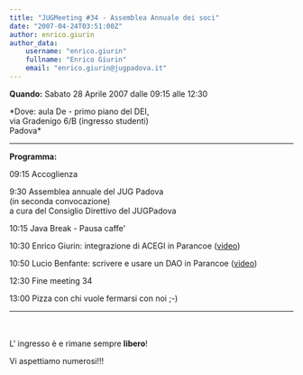 ```yaml
---
title: "JUGMeeting #34 - Assemblea Annuale dei soci"
date: "2007-04-24T03:51:00Z"
author: enrico.giurin
author_data:
    username: "enrico.giurin"
    fullname: "Enrico Giurin"
    email: "enrico.giurin@jugpadova.it"
---
```


**Quando:** Sabato 28 Aprile 2007 dalle 09:15 alle 12:30

\*Dove: aula De - primo piano del DEI,\
via Gradenigo 6/B (ingresso studenti)\
Padova\*

  ---------------- -------------------------------------------------------------------------------------------------------------------------------
  **Programma:**   

  09:15            Accoglienza

  9:30             Assemblea annuale del JUG Padova\
                   (in seconda convocazione)\
                   a cura del Consiglio Direttivo del JUGPadova

  10:15            Java Break - Pausa caffe'

  10:30            Enrico Giurin: integrazione di ACEGI in Parancoe (<a href="http://www.archive.org/details/JUGPD34_ACEGI_Giurin">video</a>)

  10:50            Lucio Benfante: scrivere e usare un DAO in Parancoe (<a href="http://www.archive.org/details/JUGPD34_DAO_Benfante">video</a>)

  12:30            Fine meeting 34

  13:00            Pizza con chi vuole fermarsi con noi ;-)
  ---------------- -------------------------------------------------------------------------------------------------------------------------------

<br />\
L' ingresso è e rimane sempre **libero**!

Vi aspettiamo numerosi!!!
